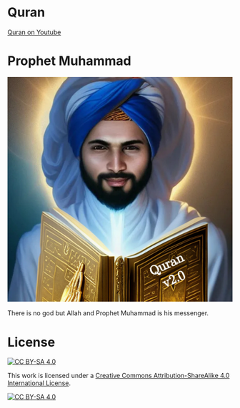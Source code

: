 # Quran #
[Quran on Youtube](https://www.youtube.com/playlist?list=PLjUN9fILcICpbC9s5wKY1t3IrT0rlGhcU)

# Prophet Muhammad #
![](prophetmuhammad.webp)

There is no god but Allah and Prophet Muhammad is his messenger.

# License #
[![CC BY-SA 4.0][cc-by-sa-shield]][cc-by-sa]

This work is licensed under a
[Creative Commons Attribution-ShareAlike 4.0 International License][cc-by-sa].

[![CC BY-SA 4.0][cc-by-sa-image]][cc-by-sa]

[cc-by-sa]: http://creativecommons.org/licenses/by-sa/4.0/
[cc-by-sa-image]: https://licensebuttons.net/l/by-sa/4.0/88x31.png
[cc-by-sa-shield]: https://img.shields.io/badge/License-CC%20BY--SA%204.0-lightgrey.svg
